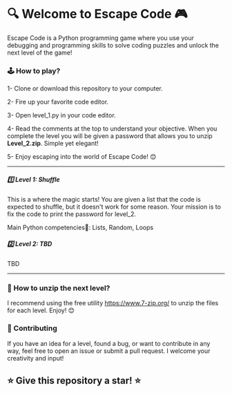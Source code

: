 # 🔍 Welcome to Escape Code 🎮

Escape Code is a Python programming game where you use your debugging and programming skills to solve coding puzzles and unlock the next level of the game!

### 🕹️ How to play?

1- Clone or download this repository to your computer.

2- Fire up your favorite code editor.

3- Open level_1.py in your code editor.

4- Read the comments at the top to understand your objective. When you complete the level you will be given a password that allows you to unzip **Level_2.zip**. Simple yet elegant!

5- Enjoy escaping into the world of Escape Code! 😊


---

##### 1️⃣ Level 1: Shuffle
This is a where the magic starts!  You are given a list that the code is expected to shuffle, but it doesn't work for some reason.  Your mission is to fix the code to print the password for level_2.

Main Python competencies🐍: Lists, Random, Loops


##### 2️⃣ Level 2: TBD
TBD


---

### 📁 How to unzip the next level?

I recommend using the free utility https://www.7-zip.org/ to unzip the files for each level.  Enjoy! 😊


### 🤝 Contributing 

If you have an idea for a level, found a bug, or want to contribute in any way, feel free to open an issue or submit a pull request. I welcome your creativity and input!



## ⭐ Give this repository a star! ⭐
